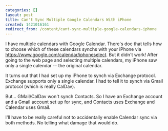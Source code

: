 ```yaml
---
categories: []
layout: post
title: Can't Sync Multiple Google Calendars With iPhone
created: 1421016161
redirect_from: /content/cant-sync-multiple-google-calendars-iphone
---
```

I have multiple calendars with Google Calendar.  There's doc that tells how to choose which of these calendars synchs with your iPhone via https://www.google.com/calendar/iphoneselect.  But it didn't work!  After going to the web page and selecting multiple calendars, my iPhone saw only a single calendar -- the original calendar.

It turns out that I had set up my iPhone to synch via Exchange protocol.  Exchange supports only a single calendar.  I had to tell it to synch via Gmail protocol (which is really CalDav).  

But... GMail/CalDav won't synch Contacts.  So I have an Exchange account and a Gmail account set up for sync, and Contacts uses Exchange and Calendar uses Gmail.

I'll have to be really careful not to accidentally enable Calendar sync via both methods.  No telling what damage that would do.
